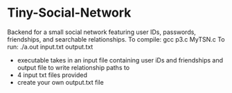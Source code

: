 # Tiny-Social-Network
Backend for a small social network featuring user IDs, passwords, friendships, and searchable relationships.
To compile: gcc p3.c MyTSN.c
To run: ./a.out input.txt output.txt

- executable takes in an input file containing user iDs and friendships and output file to write relationship paths to
- 4 input txt files provided
- create your own output.txt file

